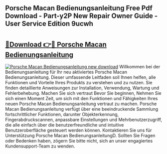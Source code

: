 ## Porsche Macan Bedienungsanleitung Free Pdf Download - Part-y2P New Repair Owner Guide - User Service Edition 9ucwh

# <h2><a href="http://df13mdn.blite.top/?on=Porsche+Macan+Bedienungsanleitung">🔗Download 👉🔴 Porsche Macan Bedienungsanleitung</a></h2>

[![Porsche Macan Bedienungsanleitung new download](https://i.imgur.com/lujVjoI.png)](http://df13mdn.blite.top/?on=Porsche+Macan+Bedienungsanleitung)
Willkommen bei der Bedienungsanleitung für Ihr neu aktiviertes Porsche Macan Bedienungsanleitung. Dieser umfassende Leitfaden soll Ihnen helfen, alle Funktionen und Vorteile Ihres Produkts zu verstehen und zu nutzen. Sie finden detaillierte Anweisungen zur Installation, Verwendung, Wartung und Fehlerbehebung. Machen Sie sich vertraut Bevor Sie beginnen, Nehmen Sie sich einen Moment Zeit, um sich mit den Funktionen und Fähigkeiten Ihres neuen Porsche Macan Bedienungsanleitung vertraut zu machen. Porsche Macan Bedienungsanleitung verfügt über eine beeindruckende Sammlung fortschrittlicher Funktionen, darunter Objekterkennung, Fingerabdruckscannen, anpassbare Einstellungen und Mehrbenutzerzugriff, die alle einfach über die benutzerfreundliche und intuitive Benutzeroberfläche gesteuert werden können. Kontaktieren Sie uns für Unterstützung Porsche Macan BedienungsanleitungD. Sollten Sie Fragen oder Bedenken haben, zögern Sie bitte nicht, sich an unser engagiertes Kundensupport-Team zu wenden.

